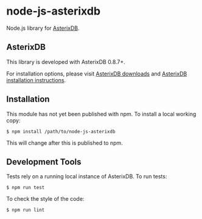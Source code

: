 # node-js-asterixdb
Node.js library for [AsterixDB](https://asterixdb.ics.uci.edu/).

## AsterixDB

This library is developed with AsterixDB 0.8.7+. 

For installation options, please visit [AsterixDB downloads](https://asterixdb.ics.uci.edu/download.html) and [AsterixDB installation instructions](https://asterixdb.ics.uci.edu/documentation/install.html).

## Installation

This module has not yet been published with npm. To install a local working copy:

    $ npm install /path/to/node-js-asterixdb

This will change after this is published to npm.

## Development Tools

Tests rely on a running local instance of AsterixDB. To run tests:

    $ npm run test

To check the style of the code:

    $ npm run lint
